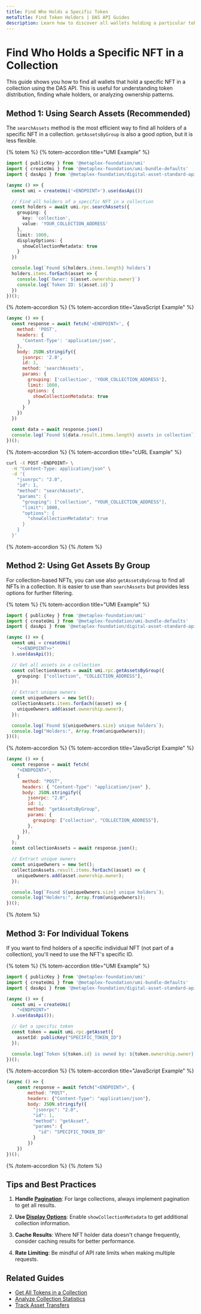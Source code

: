 ```yaml
---
title: Find Who Holds a Specific Token
metaTitle: Find Token Holders | DAS API Guides
description: Learn how to discover all wallets holding a particular token
---
```


# Find Who Holds a Specific NFT in a Collection

This guide shows you how to find all wallets that hold a specific NFT in a collection using the DAS API. This is useful for understanding token distribution, finding whale holders, or analyzing ownership patterns.

## Method 1: Using Search Assets (Recommended)

The `searchAssets` method is the most efficient way to find all holders of a specific NFT in a collection. `getAssetsByGroup` is also a good option, but it is less flexible.

{% totem %}
{% totem-accordion title="UMI Example" %}

```typescript
import { publicKey } from '@metaplex-foundation/umi'
import { createUmi } from '@metaplex-foundation/umi-bundle-defaults'
import { dasApi } from '@metaplex-foundation/digital-asset-standard-api'

(async () => {
  const umi = createUmi('<ENDPOINT>').use(dasApi())

  // Find all holders of a specific NFT in a collection
  const holders = await umi.rpc.searchAssets({
    grouping: {
      key: 'collection',
      value: 'YOUR_COLLECTION_ADDRESS'
    },
    limit: 1000,
    displayOptions: {
      showCollectionMetadata: true
    }
  })

  console.log(`Found ${holders.items.length} holders`)
  holders.items.forEach(asset => {
    console.log(`Owner: ${asset.ownership.owner}`)
    console.log(`Token ID: ${asset.id}`)
  })
})();
```
{% /totem-accordion %}
{% totem-accordion title="JavaScript Example" %}

```javascript
(async () => {
  const response = await fetch('<ENDPOINT>', {
    method: 'POST',
    headers: {
      'Content-Type': 'application/json',
    },
    body: JSON.stringify({
      jsonrpc: '2.0',
      id: 1,
      method: 'searchAssets',
      params: {
        grouping: ['collection', 'YOUR_COLLECTION_ADDRESS'],
        limit: 1000,
        options: {
          showCollectionMetadata: true
        }
      }
    })
  })

  const data = await response.json()
  console.log(`Found ${data.result.items.length} assets in collection`)
})();
```
{% /totem-accordion %}
{% totem-accordion title="cURL Example" %}
```bash
curl -X POST <ENDPOINT> \
  -H "Content-Type: application/json" \
  -d '{
    "jsonrpc": "2.0",
    "id": 1,
    "method": "searchAssets",
    "params": {
      "grouping": ["collection", "YOUR_COLLECTION_ADDRESS"],
      "limit": 1000,
      "options": {
        "showCollectionMetadata": true
      }
    }
  }'
```
{% /totem-accordion %}
{% /totem %}

## Method 2: Using Get Assets By Group

For collection-based NFTs, you can use also `getAssetsByGroup` to find all NFTs in a collection. It is easier to use than `searchAssets` but provides less options for further filtering.

{% totem %}
{% totem-accordion title="UMI Example" %}

```typescript
import { publicKey } from '@metaplex-foundation/umi'
import { createUmi } from '@metaplex-foundation/umi-bundle-defaults'
import { dasApi } from '@metaplex-foundation/digital-asset-standard-api'

(async () => {
  const umi = createUmi(
    "<<ENDPOINT>>"
  ).use(dasApi());

  // Get all assets in a collection
  const collectionAssets = await umi.rpc.getAssetsByGroup({
    grouping: ["collection", "COLLECTION_ADDRESS"],
  });

  // Extract unique owners
  const uniqueOwners = new Set();
  collectionAssets.items.forEach((asset) => {
    uniqueOwners.add(asset.ownership.owner);
  });

  console.log(`Found ${uniqueOwners.size} unique holders`);
  console.log("Holders:", Array.from(uniqueOwners));
})();
```
{% /totem-accordion %}
{% totem-accordion title="JavaScript Example" %}

```javascript
(async () => {
  const response = await fetch(
    "<ENDPOINT>",
    {
      method: "POST",
      headers: { "Content-Type": "application/json" },
      body: JSON.stringify({
        jsonrpc: "2.0",
        id: 1,
        method: "getAssetsByGroup",
        params: {
          grouping: ["collection", "COLLECTION_ADDRESS"],
        },
      }),
    }
  );
  const collectionAssets = await response.json();

  // Extract unique owners
  const uniqueOwners = new Set();
  collectionAssets.result.items.forEach((asset) => {
    uniqueOwners.add(asset.ownership.owner);
  });

  console.log(`Found ${uniqueOwners.size} unique holders`);
  console.log("Holders:", Array.from(uniqueOwners));
})();
```
{% /totem %}

## Method 3: For Individual Tokens

If you want to find holders of a specific individual NFT (not part of a collection), you'll need to use the NFT's specific ID.

{% totem %}
{% totem-accordion title="UMI Example" %}

```typescript
import { publicKey } from '@metaplex-foundation/umi'
import { createUmi } from '@metaplex-foundation/umi-bundle-defaults'
import { dasApi } from '@metaplex-foundation/digital-asset-standard-api'

(async () => {
  const umi = createUmi(
    "<ENDPOINT>"
  ).use(dasApi());

  // Get a specific token
  const token = await umi.rpc.getAsset({
    assetId: publicKey("SPECIFIC_TOKEN_ID")
  });

  console.log(`Token ${token.id} is owned by: ${token.ownership.owner}`);
})();

```
{% /totem-accordion %}
{% totem-accordion title="JavaScript Example" %}

```javascript
(async () => {
    const response = await fetch("<ENDPOINT>", {
        method: "POST",
        headers: {"Content-Type": "application/json"},
        body: JSON.stringify({
          "jsonrpc": "2.0",
          "id": 1,
          "method": "getAsset",
          "params": {
            "id": "SPECIFIC_TOKEN_ID"
          }
        })
    })
})();
```
{% /totem-accordion %}
{% /totem %}

## Tips and Best Practices

1. **Handle [Pagination](/das-api/guides/pagination)**: For large collections, always implement pagination to get all results.

2. **Use [Display Options](/das-api/guides/display-options)**: Enable `showCollectionMetadata` to get additional collection information.

3. **Cache Results**: Where NFT holder data doesn't change frequently, consider caching results for better performance.

4. **Rate Limiting**: Be mindful of API rate limits when making multiple requests.

## Related Guides

- [Get All Tokens in a Collection](/das-api/guides/get-collection-nfts)
- [Analyze Collection Statistics](/das-api/guides/collection-statistics)
- [Track Asset Transfers](/das-api/guides/track-transfers) 